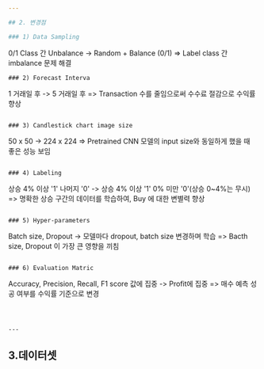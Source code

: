 ```yaml
---

## 2. 변경점

### 1) Data Sampling 
```
0/1 Class 간 Unbalance -> Random + Balance (0/1)
=> Label class 간 imbalance 문제 해결
```
### 2) Forecast Interva
```
1 거래일 후 -> 5 거래일 후
=> Transaction 수를 줄임으로써 수수료 절감으로 수익률 향상
```

### 3) Candlestick chart image size
```
50 x 50 -> 224 x 224
=> Pretrained CNN 모델의 input size와 동일하게 했을 때 좋은 성능 보임
```

### 4) Labeling
```
상승 4% 이상 '1' 나머지 '0' -> 상승 4% 이상 '1' 0% 미만 '0'(상승 0~4%는 무시)
=> 명확한 상승 구간의 데이터를 학습하여, Buy 에 대한 변별력 향상
```

### 5) Hyper-parameters
```
Batch size, Dropout  -> 모델마다 dropout, batch size 변경하며 학습
=> Bacth size, Dropout 이 가장 큰 영향을 끼침
```

### 6) Evaluation Matric
```
Accuracy, Precision, Recall, F1 score 값에 집중 -> Profit에 집중
=> 매수 예측 성공 여부를 수익률 기준으로 변경
```



---
```

## 3.데이터셋


